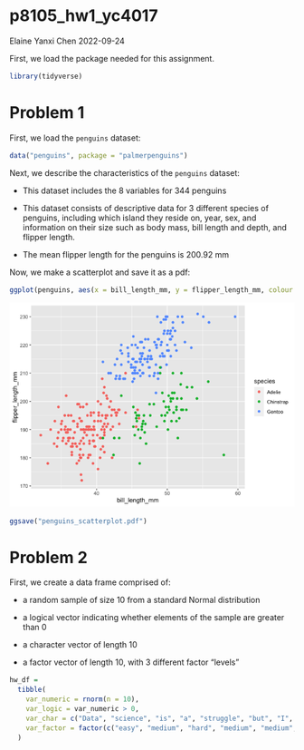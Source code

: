 p8105_hw1_yc4017
================
Elaine Yanxi Chen
2022-09-24

First, we load the package needed for this assignment.

``` r
library(tidyverse)
```

# Problem 1

First, we load the `penguins` dataset:

``` r
data("penguins", package = "palmerpenguins")
```

Next, we describe the characteristics of the `penguins` dataset:

-   This dataset includes the 8 variables for 344 penguins

-   This dataset consists of descriptive data for 3 different species of
    penguins, including which island they reside on, year, sex, and
    information on their size such as body mass, bill length and depth,
    and flipper length.

-   The mean flipper length for the penguins is 200.92 mm

Now, we make a scatterplot and save it as a pdf:

``` r
ggplot(penguins, aes(x = bill_length_mm, y = flipper_length_mm, colour = species)) + geom_point()
```

![](p8105_hw1_yc4017_files/figure-gfm/scatterplot-1.png)<!-- -->

``` r
ggsave("penguins_scatterplot.pdf")
```

# Problem 2

First, we create a data frame comprised of:

-   a random sample of size 10 from a standard Normal distribution

-   a logical vector indicating whether elements of the sample are
    greater than 0

-   a character vector of length 10

-   a factor vector of length 10, with 3 different factor “levels”

``` r
hw_df =
  tibble(
    var_numeric = rnorm(n = 10),
    var_logic = var_numeric > 0,
    var_char = c("Data", "science", "is", "a", "struggle", "but", "I", "really", "enjoy", "it"),
    var_factor = factor(c("easy", "medium", "hard", "medium", "medium", "easy", "hard", "easy", "hard", "hard"))
  )
```
